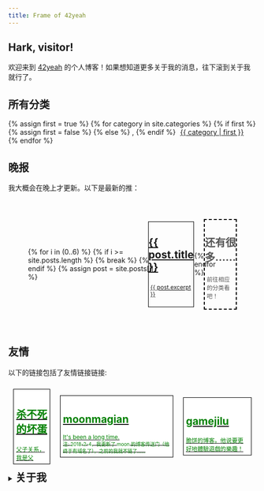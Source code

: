 ```yaml
---
title: Frame of 42yeah
---
```


## Hark, visitor!

欢迎来到 [42yeah](https://github.com/POTION4) 的个人博客！如果想知道更多关于我的消息，往下滚到关于我就行了。

<div class="paperi floats stick">
  <h2>所有分类</h2>
  <div>
    {% assign first = true %}
    {% for category in site.categories %}
      {% if first %}
        {% assign first = false %}
      {% else %}
        <span class="gnome">,</span>
      {% endif %}
      <span style="padding-left: 5px; padding-right: 5px;">
        <a href="/category/{{ category | first }}">{{ category | first }}</a>
      </span>
    {% endfor %}
  </div>
</div>

## 晚报

我大概会在晚上才更新。以下是最新的推：

<div style="display: flex; justify-items: between; align-items: center; overflow-x: auto; padding: 2.5rem;">
  {% for i in (0..6) %}
    {% if i >= site.posts.length %}
      {% break %}
    {% endif %}
    {% assign post = site.posts[i] %}
    
<a href="{{ post.url }}">
  <div style="padding: 0px px 0px 5px; margin-left: -1.5rem; border-color: black; border-style: solid; border-width: 1px; max-width: 200px;" class="card">
    <h2>{{ post.title }}</h2>
    <p style="padding: 0.25rem;">
      <small>{{ post.excerpt }}</small>
    </p>
  </div>
</a>

  {% endfor %}

  <div style="padding: 0px px 0px 5px; margin-left: -1.5rem; border-color: black; border-style: dashed; border-width: 2px; max-width: 200px;" class="card">
    <h2 style="color: #555;">还有很多……</h2>
    <p style="padding: 0.25rem; color: #555;">
      <small>前往相应的分类看吧！</small>
    </p>
  </div>
</div>

## 友情

以下的链接包括了友情链接链接:

<div style="display: flex; justify-items: between; align-items: center; overflow-x: auto;">
  <a href="https://zzkdev.github.io">
    <div style="padding: 5px; margin: 10px; border-color: black; border-style: solid; border-width: 1px; color: green; background-color: white;">
      <h2>杀不死的坏蛋</h2>
      <small>父子关系，我是父</small>
    </div>
  </a>
  <a href="http://www.moonsekai.xyz">
    <div style="padding: 5px; margin: 10px; border-color: black; border-style: solid; border-width: 1px; color: green; background-color: white;">
      <h2>moonmagian</h2>
      <small>It's been a long time. <br /><sub>注: 2018-2-4，我更新了 moon 的博客传送门（他终于有域名了），之前的我就不链了……</sub></small>
    </div>
  </a>
  <a href="https://gamejilu.com">
    <div style="padding: 5px; margin: 10px; border-color: black; border-style: solid; border-width: 1px; color: green; background-color: white;">
      <h2>gamejilu</h2>
      <small>脆饼的博客。他说要更好地體驗遊戲的樂趣！</small>
    </div>
  </a>
</div>



<details> <summary><h2 style="display: inline">关于我</h2></summary>
<ul>
  <li>我是一个来自 <a href="http://www.dgut.edu.cn/">东莞理工学院</a> 的学生。</li>
  <li>我非常想学图形学。</li>
  <li> 
    我喜欢玩独立游戏，包括但不限于：
    <ul>
      <li>Nethack</li>
      <li>一系列的经典偏硬核 Roguelike</li>
      <li>一些可以多人游戏的游戏，<b>一般不包括 FPS</b></li>
    </ul>
  </li>
  <li>我喜欢玩 4X，但是我很菜</li>
  <li>我学过一系列的程序语言，但大部分都是浅尝辄止，没啥技术</li>
  <li>我支持 LGBT ，虽然我本人是直的</li>
  <li>我不喜欢吃牛肉丸，干蒸，烧卖，虾饺，云吞，^(?!.*(韭菜)).*饺子，牛奶，重芝士，etc……</li>
  <li>我的邮箱是 <a href="mailto:potion@live.cn">potion@live.cn</a></li>
  <li>我做过很多小作品，有兴趣的大佬可以发我邮箱问一下我</li>
  <li>我觉得可口可乐比百事可乐要好喝</li>
  <li>我觉得麦当劳比肯德基要好吃，虽然肯德基有奥尔良系列</li>
  <li>我觉得尊宝是所有 Pizza 当中最好吃的，第二是 Domino</li>
  <li>I love my girlfriend!</li>
</ul>
</details>
